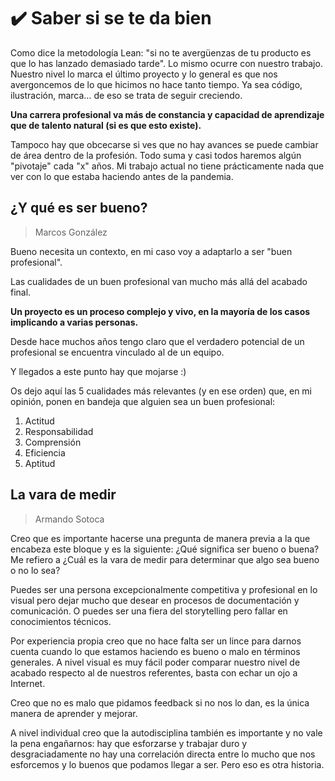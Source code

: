 # ✔️ Saber si se te da bien

Como dice la metodología Lean: "si no te avergüenzas de tu producto es que lo has lanzado demasiado tarde". Lo mismo ocurre con nuestro trabajo. Nuestro nivel lo marca el último proyecto y lo general es que nos avergoncemos de lo que hicimos no hace tanto tiempo. Ya sea código, ilustración, marca… de eso se trata de seguir creciendo.

**Una carrera profesional va más de constancia y capacidad de aprendizaje que de talento natural (si es que esto existe).**

Tampoco hay que obcecarse si ves que no hay avances se puede cambiar de área dentro de la profesión. Todo suma y casi todos haremos algún "pivotaje" cada "x" años. Mi trabajo actual no tiene prácticamente nada que ver con lo que estaba haciendo antes de la pandemia.

## ¿Y qué es ser bueno?
> Marcos González

Bueno necesita un contexto, en mi caso voy a adaptarlo a ser "buen profesional".

Las cualidades de un buen profesional van mucho más allá del acabado final.

**Un proyecto es un proceso complejo y vivo, en la mayoría de los casos implicando a varias personas.**

Desde hace muchos años tengo claro que el verdadero potencial de un profesional se encuentra vinculado al de un equipo.

Y llegados a este punto hay que mojarse :)

Os dejo aquí las 5 cualidades más relevantes (y en ese orden) que, en mi opinión, ponen en bandeja que alguien sea un buen profesional:

1. Actitud
2. Responsabilidad
3. Comprensión
4. Eficiencia
5. Aptitud

## La vara de medir
> Armando Sotoca

Creo que es importante hacerse una pregunta de manera previa a la que encabeza este bloque y es la siguiente: ¿Qué significa ser bueno o buena? Me refiero a ¿Cuál es la vara de medir para determinar que algo sea bueno o no lo sea?

Puedes ser una persona excepcionalmente competitiva y profesional en lo visual pero dejar mucho que desear en procesos de documentación y comunicación. O puedes ser una fiera del storytelling pero fallar en conocimientos técnicos.

Por experiencia propia creo que no hace falta ser un lince para darnos cuenta cuando lo que estamos haciendo es bueno o malo en términos generales. A nivel visual es muy fácil poder comparar nuestro nivel de acabado respecto al de nuestros referentes, basta con echar un ojo a Internet.

Creo que no es malo que pidamos feedback si no nos lo dan, es la única manera de aprender y mejorar.

A nivel individual creo que la autodisciplina también es importante y no vale la pena engañarnos: hay que esforzarse y trabajar duro y desgraciadamente no hay una correlación directa entre lo mucho que nos esforcemos y lo buenos que podamos llegar a ser. Pero eso es otra historia.
